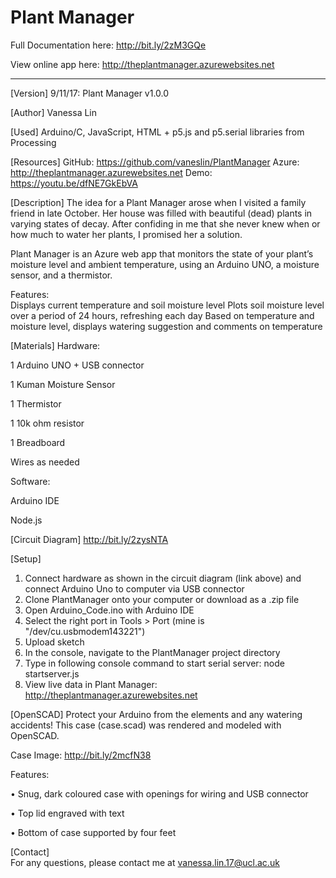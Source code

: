 # Plant Manager

Full Documentation here: http://bit.ly/2zM3GQe

View online app here: http://theplantmanager.azurewebsites.net

---

[Version]    9/11/17:  Plant Manager v1.0.0

[Author]     Vanessa Lin 

[Used]       Arduino/C, JavaScript, HTML + p5.js and p5.serial libraries from Processing


[Resources] 
GitHub: https://github.com/vaneslin/PlantManager 
Azure: http://theplantmanager.azurewebsites.net 
Demo: https://youtu.be/dfNE7GkEbVA 
 
 
[Description] 
The idea for a Plant Manager arose when I visited a family friend in late October. Her house was filled with beautiful (dead) plants in varying states of decay. After confiding in me that she never knew when or how much to water her plants, I promised her a solution. 

Plant Manager is an Azure web app that monitors the state of your plant’s moisture level and ambient temperature, using an Arduino UNO, a moisture sensor, and a thermistor. 

Features:  
Displays current temperature and soil moisture level 
Plots soil moisture level over a period of 24 hours, refreshing each day 
Based on temperature and moisture level, displays watering suggestion and comments on temperature 


[Materials] 
Hardware:

1 Arduino UNO + USB connector 

1 Kuman Moisture Sensor 

1 Thermistor 

1 10k ohm resistor 

1 Breadboard 

Wires as needed 

Software:

Arduino IDE  

Node.js 


[Circuit Diagram]
http://bit.ly/2zysNTA


[Setup]
1.	Connect hardware as shown in the circuit diagram (link above) and connect Arduino Uno to computer via USB connector
2.	Clone PlantManager onto your computer or download as a .zip file
3.	Open Arduino_Code.ino with Arduino IDE
4.	Select the right port in Tools > Port (mine is "/dev/cu.usbmodem143221")
5.	Upload sketch
6.	In the console, navigate to the PlantManager project directory
7.	Type in following console command to start serial server:  node startserver.js
8.	View live data in Plant Manager:  http://theplantmanager.azurewebsites.net

[OpenSCAD]
Protect your Arduino from the elements and any watering accidents! This case (case.scad) was rendered and modeled with OpenSCAD.

Case Image: http://bit.ly/2mcfN38

Features:

•	Snug, dark coloured case with openings for wiring and USB connector

•	Top lid engraved with text

•	Bottom of case supported by four feet

[Contact]    
For any questions, please contact me at vanessa.lin.17@ucl.ac.uk





